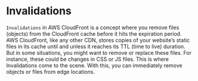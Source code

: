 # Invalidations

`Invalidations` in AWS CloudFront is a concept where you remove files (objects) from the CloudFront cache before it hits the expiration period. AWS CloudFront, like any other CDN, stores copies of your website’s static files in its cache until and unless it reaches its TTL (time to live) duration. But in some situations, you might want to remove or replace these files. For instance, these could be changes in CSS or JS files. This is where Invalidations come to the scene. With this, you can immediately remove objects or files from edge locations.
